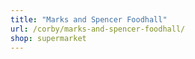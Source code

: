```yaml
---
title: "Marks and Spencer Foodhall"
url: /corby/marks-and-spencer-foodhall/
shop: supermarket
---
```

